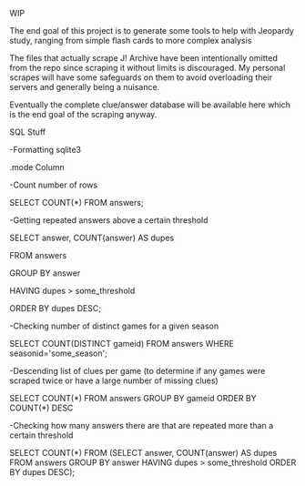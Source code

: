 WIP

The end goal of this project is to generate some tools to help with Jeopardy study, ranging from simple flash cards to more complex analysis

The files that actually scrape J! Archive have been intentionally omitted from the repo since scraping it without limits is discouraged.  My personal scrapes will have some safeguards on them to avoid overloading their servers and generally being a nuisance.

Eventually the complete clue/answer database will be available here which is the end goal of the scraping anyway.

SQL Stuff

-Formatting sqlite3

.mode Column

-Count number of rows

SELECT COUNT(\*) FROM answers;

-Getting repeated answers above a certain threshold

SELECT answer, COUNT(answer) AS dupes

FROM answers

GROUP BY answer

HAVING dupes > some_threshold

ORDER BY dupes DESC;

-Checking number of distinct games for a given season

SELECT COUNT(DISTINCT gameid) FROM answers WHERE seasonid='some_season';

-Descending list of clues per game (to determine if any games were scraped twice or have a large number of missing clues)

SELECT COUNT(\*) FROM answers GROUP BY gameid ORDER BY COUNT(\*) DESC

-Checking how many answers there are that are repeated more than a certain threshold

SELECT COUNT(\*) FROM (SELECT answer, COUNT(answer) AS dupes FROM answers GROUP BY answer HAVING dupes > some_threshold ORDER BY dupes DESC);